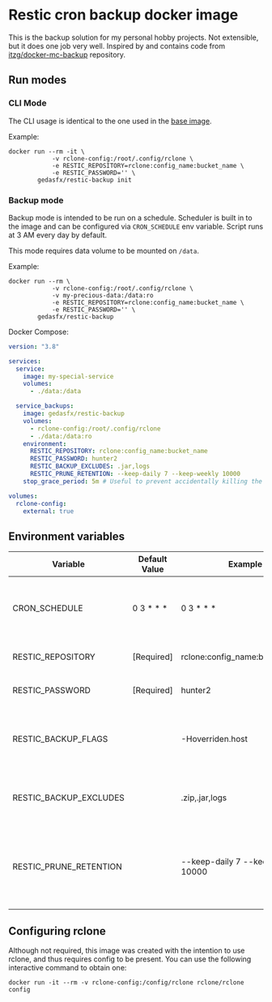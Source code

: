 # Restic cron backup docker image

This is the backup solution for my personal hobby projects. Not extensible, but it does one job very well. Inspired by and contains code from [itzg/docker-mc-backup](https://github.com/itzg/docker-mc-backup) repository.

## Run modes

### CLI Mode

The CLI usage is identical to the one used in the [base image](https://hub.docker.com/r/instrumentisto/restic/).

Example:

```
docker run --rm -it \
            -v rclone-config:/root/.config/rclone \
            -e RESTIC_REPOSITORY=rclone:config_name:bucket_name \
            -e RESTIC_PASSWORD='' \
        gedasfx/restic-backup init
```

### Backup mode

Backup mode is intended to be run on a schedule. Scheduler is built in to the image and can be configured via `CRON_SCHEDULE` env variable.
Script runs at 3 AM every day by default.

This mode requires data volume to be mounted on `/data`.

Example:

```
docker run --rm \
            -v rclone-config:/root/.config/rclone \
            -v my-precious-data:/data:ro
            -e RESTIC_REPOSITORY=rclone:config_name:bucket_name \
            -e RESTIC_PASSWORD='' \
        gedasfx/restic-backup
```

Docker Compose:

```yml
version: "3.8"

services:
  service:
    image: my-special-service
    volumes:
      - ./data:/data

  service_backups:
    image: gedasfx/restic-backup
    volumes:
      - rclone-config:/root/.config/rclone
      - ./data:/data:ro
    environment:
      RESTIC_REPOSITORY: rclone:config_name:bucket_name
      RESTIC_PASSWORD: hunter2
      RESTIC_BACKUP_EXCLUDES: .jar,logs
      RESTIC_PRUNE_RETENTION: --keep-daily 7 --keep-weekly 10000
    stop_grace_period: 5m # Useful to prevent accidentally killing the container during backup

volumes:
  rclone-config:
    external: true
```

## Environment variables

| Variable               | Default Value | Example                            | Description                                                                                                                                                                                   |
| ---------------------- | ------------- | ---------------------------------- | --------------------------------------------------------------------------------------------------------------------------------------------------------------------------------------------- |
| CRON_SCHEDULE          | 0 3 \* \* \*  | 0 3 \* \* \*                       | Cron expression of when the backup should take place                                                                                                                                          |
| RESTIC_REPOSITORY      | [Required]    | rclone:config_name:bucket_name     | Restic repository location                                                                                                                                                                    |
| RESTIC_PASSWORD        | [Required]    | hunter2                            | Restic repository password                                                                                                                                                                    |
| RESTIC_BACKUP_FLAGS    |               | -Hoverriden.host                   | Additional flags for restic backup command. [Restic docs](https://restic.readthedocs.io/en/latest/manual_rest.html)                                                                           |
| RESTIC_BACKUP_EXCLUDES |               | .zip,.jar,logs                     | Comma separated list of excludes. [Restic docs](https://restic.readthedocs.io/en/latest/040_backup.html#excluding-files)                                                                      |
| RESTIC_PRUNE_RETENTION |               | --keep-daily 7 --keep-weekly 10000 | Snapshot retention policy, passed as command line arguments. [Restic docs](https://restic.readthedocs.io/en/latest/060_forget.html?highlight=forget#removing-snapshots-according-to-a-policy) |

## Configuring rclone

Although not required, this image was created with the intention to use rclone, and thus requires config to be present. You can use the following interactive command to obtain one:

```
docker run -it --rm -v rclone-config:/config/rclone rclone/rclone config
```
